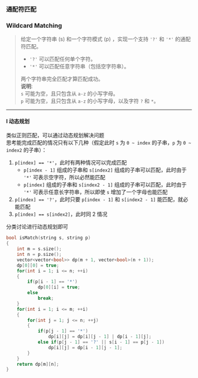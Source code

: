 ### 通配符匹配
### Wildcard Matching

> 给定一个字符串 (s) 和一个字符模式 (p) ，实现一个支持 `'?'` 和 `'*'` 的通配符匹配。  
> - `'?'` 可以匹配任何单个字符。  
> - `'*'` 可以匹配任意字符串（包括空字符串）。  
> 
> 两个字符串完全匹配才算匹配成功。  
> **说明**:  
> `s` 可能为空，且只包含从 `a-z` 的小写字母。  
> `p` 可能为空，且只包含从 `a-z` 的小写字母，以及字符 `?` 和 `*`。  

----------

#### I 动态规划

类似正则匹配，可以通过动态规划解决问题  
思考能完成匹配的情况只有以下几种（假定此时 `s` 为 `0 ~ index` 的子串，`p` 为 `0 ~ index2` 的子串）：
1. `p[index] == '*'`，此时有两种情况可以完成匹配
   - `p[index - 1]` 组成的子串和 `s[index2]` 组成的子串可以匹配，此时由于 `'*'` 可表示空字符，所以必然能匹配
   - `p[index]` 组成的子串和 `s[index2 - 1]` 组成的子串可以匹配，此时由于 `'*'` 可表示任意长字符串，所以即使 `s` 增加了一个字母也能匹配  
2. `p[index] == '?'`，此时只要 `p[index - 1]` 和 `s[index2 - 1]` 能匹配，就必能匹配  
3. `p[index] == s[index2]`，此时同 2 情况  

分类讨论进行动态规划即可  

```cpp
bool isMatch(string s, string p) 
{
    int m = s.size();
    int n = p.size();
    vector<vector<bool>> dp(m + 1, vector<bool>(n + 1));
    dp[0][0] = true;
    for(int i = 1; i <= n; ++i)
    {
        if(p[i - 1] == '*')
            dp[0][i] = true;
        else
            break;
    }
    for(int i = 1; i <= m; ++i)
    {
        for(int j = 1; j <= n; ++j)
        {
            if(p[j - 1] == '*')
                dp[i][j] = dp[i][j - 1] | dp[i - 1][j];
            else if(p[j - 1] == '?' || s[i - 1] == p[j - 1])
                dp[i][j] = dp[i - 1][j - 1];
        }
    }
    return dp[m][n];
}
```
